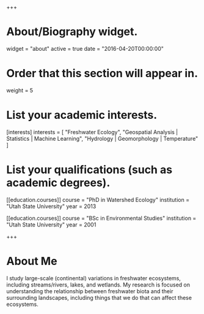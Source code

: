 +++
# About/Biography widget.
widget = "about"
active = true
date = "2016-04-20T00:00:00"

# Order that this section will appear in.
weight = 5

# List your academic interests.
[interests]
  interests = [
    "Freshwater Ecology",
    "Geospatial Analysis | Statistics | Machine Learning",
    "Hydrology | Geomorphology | Temperature"
  ]

# List your qualifications (such as academic degrees).
[[education.courses]]
  course = "PhD in Watershed Ecology"
  institution = "Utah State University"
  year = 2013


[[education.courses]]
  course = "BSc in Environmental Studies"
  institution = "Utah State University"
  year = 2001
 
+++

# About Me

I study large-scale (continental) variations in freshwater ecosystems, including streams/rivers, lakes, and wetlands. My research is focused on understanding the relationship between freshwater biota and their surrounding landscapes, including things that we do that can affect these ecosystems.  


